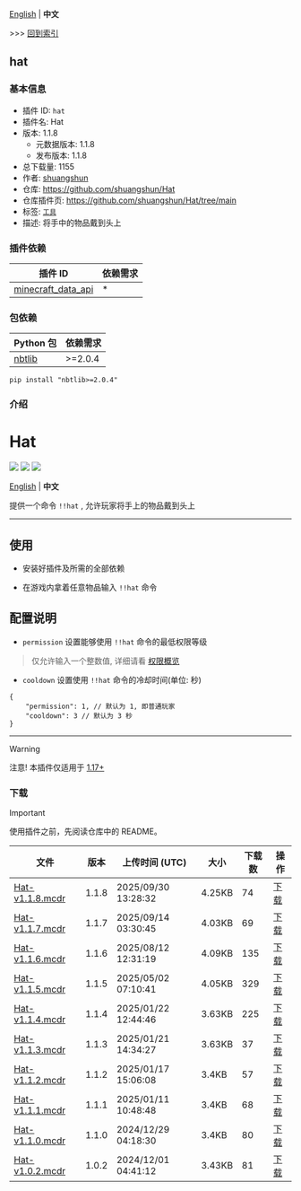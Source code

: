 [English](readme.md) | **中文**

\>\>\> [回到索引](/readme-zh_cn.md)

## hat

### 基本信息

- 插件 ID: `hat`
- 插件名: Hat
- 版本: 1.1.8
  - 元数据版本: 1.1.8
  - 发布版本: 1.1.8
- 总下载量: 1155
- 作者: [shuangshun](https://github.com/shuangshun)
- 仓库: https://github.com/shuangshun/Hat
- 仓库插件页: https://github.com/shuangshun/Hat/tree/main
- 标签: [`工具`](/labels/tool/readme-zh_cn.md)
- 描述: 将手中的物品戴到头上

### 插件依赖

| 插件 ID | 依赖需求 |
| --- | --- |
| [minecraft_data_api](/plugins/minecraft_data_api/readme-zh_cn.md) | * |

### 包依赖

| Python 包 | 依赖需求 |
| --- | --- |
| [nbtlib](https://pypi.org/project/nbtlib) | \>=2.0.4 |

```
pip install "nbtlib>=2.0.4"
```

### 介绍

# Hat

[![](https://img.shields.io/github/v/release/shuangshun/Hat)](https://github.com/shuangshun/Hat/releases)
[![](https://shields.io/github/downloads/shuangshun/Hat/total)](https://github.com/MrXiaoM/shuangshun/Hat)
[![](https://img.shields.io/github/stars/shuangshun/Hat)](https://github.com/shuangshun/Hat)

[English](https://github.com/shuangshun/Hat/tree/main/README.md) | **中文**

提供一个命令 `!!hat` , 允许玩家将手上的物品戴到头上

------

## 使用

- 安装好插件及所需的全部依赖

- 在游戏内拿着任意物品输入 `!!hat` 命令

## 配置说明

- `permission` 设置能够使用 `!!hat` 命令的最低权限等级
> 仅允许输入一个整数值, 详细请看 [权限概览](https://docs.mcdreforged.com/zh-cn/latest/permission.html#overview)

- `cooldown` 设置使用 `!!hat` 命令的冷却时间(单位: 秒)

```json5
{
    "permission": 1, // 默认为 1, 即普通玩家
    "cooldown": 3 // 默认为 3 秒
}
```

------

> [!Warning]
> 注意! 本插件仅适用于 [1.17+](https://zh.minecraft.wiki/w/%E5%91%BD%E4%BB%A4/item#%E5%8E%86%E5%8F%B2)

### 下载

> [!IMPORTANT]
> 使用插件之前，先阅读仓库中的 README。

| 文件 | 版本 | 上传时间 (UTC) | 大小 | 下载数 | 操作 |
| --- | --- | --- | --- | --- | --- |
| [Hat-v1.1.8.mcdr](https://github.com/shuangshun/Hat/releases/tag/v1.1.8) | 1.1.8 | 2025/09/30 13:28:32 | 4.25KB | 74 | [下载](https://github.com/shuangshun/Hat/releases/download/v1.1.8/Hat-v1.1.8.mcdr) |
| [Hat-v1.1.7.mcdr](https://github.com/shuangshun/Hat/releases/tag/v1.1.7) | 1.1.7 | 2025/09/14 03:30:45 | 4.03KB | 69 | [下载](https://github.com/shuangshun/Hat/releases/download/v1.1.7/Hat-v1.1.7.mcdr) |
| [Hat-v1.1.6.mcdr](https://github.com/shuangshun/Hat/releases/tag/v1.1.6) | 1.1.6 | 2025/08/12 12:31:19 | 4.09KB | 135 | [下载](https://github.com/shuangshun/Hat/releases/download/v1.1.6/Hat-v1.1.6.mcdr) |
| [Hat-v1.1.5.mcdr](https://github.com/shuangshun/Hat/releases/tag/v1.1.5) | 1.1.5 | 2025/05/02 07:10:41 | 4.05KB | 329 | [下载](https://github.com/shuangshun/Hat/releases/download/v1.1.5/Hat-v1.1.5.mcdr) |
| [Hat-v1.1.4.mcdr](https://github.com/shuangshun/Hat/releases/tag/v1.1.4) | 1.1.4 | 2025/01/22 12:44:46 | 3.63KB | 225 | [下载](https://github.com/shuangshun/Hat/releases/download/v1.1.4/Hat-v1.1.4.mcdr) |
| [Hat-v1.1.3.mcdr](https://github.com/shuangshun/Hat/releases/tag/v1.1.3) | 1.1.3 | 2025/01/21 14:34:27 | 3.63KB | 37 | [下载](https://github.com/shuangshun/Hat/releases/download/v1.1.3/Hat-v1.1.3.mcdr) |
| [Hat-v1.1.2.mcdr](https://github.com/shuangshun/Hat/releases/tag/v1.1.2) | 1.1.2 | 2025/01/17 15:06:08 | 3.4KB | 57 | [下载](https://github.com/shuangshun/Hat/releases/download/v1.1.2/Hat-v1.1.2.mcdr) |
| [Hat-v1.1.1.mcdr](https://github.com/shuangshun/Hat/releases/tag/v1.1.1) | 1.1.1 | 2025/01/11 10:48:48 | 3.4KB | 68 | [下载](https://github.com/shuangshun/Hat/releases/download/v1.1.1/Hat-v1.1.1.mcdr) |
| [Hat-v1.1.0.mcdr](https://github.com/shuangshun/Hat/releases/tag/v1.1.0) | 1.1.0 | 2024/12/29 04:18:30 | 3.4KB | 80 | [下载](https://github.com/shuangshun/Hat/releases/download/v1.1.0/Hat-v1.1.0.mcdr) |
| [Hat-v1.0.2.mcdr](https://github.com/shuangshun/Hat/releases/tag/v1.0.2) | 1.0.2 | 2024/12/01 04:41:12 | 3.43KB | 81 | [下载](https://github.com/shuangshun/Hat/releases/download/v1.0.2/Hat-v1.0.2.mcdr) |

